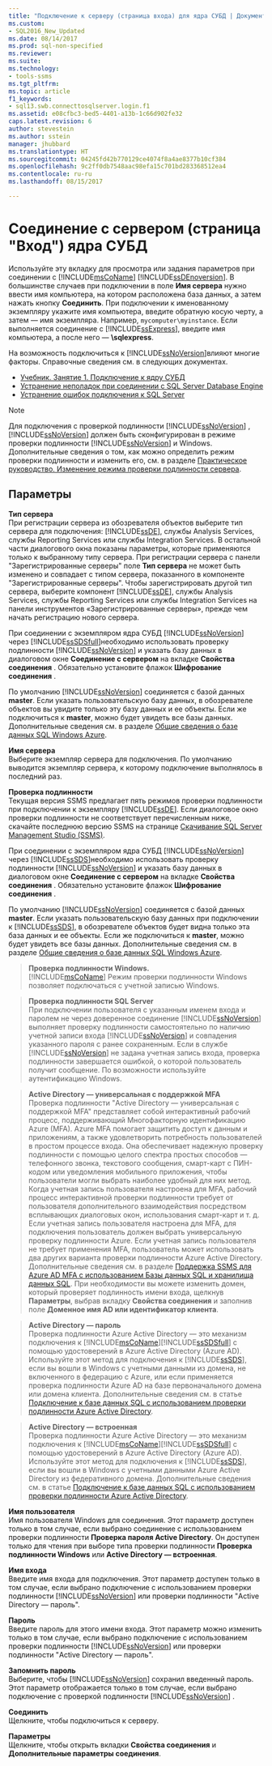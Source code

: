```yaml
---
title: "Подключение к серверу (страница входа) для ядра СУБД | Документация Майкрософт"
ms.custom:
- SQL2016_New_Updated
ms.date: 08/14/2017
ms.prod: sql-non-specified
ms.reviewer: 
ms.suite: 
ms.technology:
- tools-ssms
ms.tgt_pltfrm: 
ms.topic: article
f1_keywords:
- sql13.swb.connecttosqlserver.login.f1
ms.assetid: e08cfbc3-bed5-4401-a13b-1c66d902fe32
caps.latest.revision: 6
author: stevestein
ms.author: sstein
manager: jhubbard
ms.translationtype: HT
ms.sourcegitcommit: 04245fd42b770129ce4074f8a4ae8377b10cf384
ms.openlocfilehash: 9c2ff0db7548aac98efa15c701bd283368512ea4
ms.contentlocale: ru-ru
ms.lasthandoff: 08/15/2017

---
```

# <a name="connect-to-server-login-page-database-engine"></a>Соединение с сервером (страница "Вход") ядра СУБД
Используйте эту вкладку для просмотра или задания параметров при соединении с [!INCLUDE[msCoName](../../includes/msconame_md.md)] [!INCLUDE[ssDEnoversion](../../includes/ssdenoversion_md.md)]. В большинстве случаев при подключении в поле **Имя сервера** нужно ввести имя компьютера, на котором расположена база данных, а затем нажать кнопку **Соединить**. При подключении к именованному экземпляру укажите имя компьютера, введите обратную косую черту, а затем — имя экземпляра. Например, `mycomputer\myinstance`. Если выполняется соединение с [!INCLUDE[ssExpress](../../includes/ssexpress_md.md)], введите имя компьютера, а после него — **\sqlexpress**.  
  
На возможность подключиться к [!INCLUDE[ssNoVersion](../../includes/ssnoversion_md.md)]влияют многие факторы. Справочные сведения см. в следующих документах.  
- [Учебник. Занятие 1. Подключение к ядру СУБД](../../relational-databases/lesson-1-connecting-to-the-database-engine.md)  
- [Устранение неполадок при соединении с SQL Server Database Engine](../../database-engine/configure-windows/troubleshoot-connecting-to-the-sql-server-database-engine.md)  
- [Устранение ошибок подключения к SQL Server](https://support.microsoft.com/help/4009936/solving-connectivity-errors-to-sql-server)    
  
> [!NOTE]  
> Для подключения с проверкой подлинности [!INCLUDE[ssNoVersion](../../includes/ssnoversion_md.md)] , [!INCLUDE[ssNoVersion](../../includes/ssnoversion_md.md)] должен быть сконфигурирован в режиме проверки подлинности [!INCLUDE[ssNoVersion](../../includes/ssnoversion_md.md)] и Windows. Дополнительные сведения о том, как можно определить режим проверки подлинности и изменить его, см. в разделе [Практическое руководство. Изменение режима проверки подлинности сервера](http://msdn.microsoft.com/en-us/79babcf8-19fd-4495-b8eb-453dc575cac0).  
  
## <a name="options"></a>Параметры  
**Тип сервера**  
При регистрации сервера из обозревателя объектов выберите тип сервера для подключения: [!INCLUDE[ssDE](../../includes/ssde_md.md)], службы Analysis Services, службы Reporting Services или службы Integration Services. В остальной части диалогового окна показаны параметры, которые применяются только к выбранному типу сервера. При регистрации сервера c панели "Зарегистрированные серверы" поле **Тип сервера** не может быть изменено и совпадает с типом сервера, показанного в компоненте "Зарегистрированные серверы". Чтобы зарегистрировать другой тип сервера, выберите компонент [!INCLUDE[ssDE](../../includes/ssde_md.md)], службы Analysis Services, службы Reporting Services или службы Integration Services на панели инструментов «Зарегистрированные серверы», прежде чем начать регистрацию нового сервера.  
  
При соединении с экземпляром ядра СУБД [!INCLUDE[ssNoVersion](../../includes/ssnoversion_md.md)] через [!INCLUDE[ssSDSfull](../../includes/sssdsfull_md.md)]необходимо использовать проверку подлинности [!INCLUDE[ssNoVersion](../../includes/ssnoversion_md.md)] и указать базу данных в диалоговом окне **Соединение с сервером** на вкладке **Свойства соединения** . Обязательно установите флажок **Шифрование соединения** .  
  
По умолчанию [!INCLUDE[ssNoVersion](../../includes/ssnoversion_md.md)] соединяется с базой данных **master**. Если указать пользовательскую базу данных, в обозревателе объектов вы увидите только эту базу данных и ее объекты. Если же подключиться к **master**, можно будет увидеть все базы данных. Дополнительные сведения см. в разделе [Общие сведения о базе данных SQL Windows Azure](http://go.microsoft.com/fwlink/?LinkId=163948).  
  
**Имя сервера**  
Выберите экземпляр сервера для подключения. По умолчанию выводится экземпляр сервера, к которому подключение выполнялось в последний раз.  
  
**Проверка подлинности**  
Текущая версия SSMS предлагает пять режимов проверки подлинности при подключении к экземпляру [!INCLUDE[ssDE](../../includes/ssde_md.md)]. Если диалоговое окно проверки подлинности не соответствует перечисленным ниже, скачайте последнюю версию SSMS на странице [Скачивание SQL Server Management Studio (SSMS)](../download-sql-server-management-studio-ssms.md).     
  
При соединении с экземпляром ядра СУБД [!INCLUDE[ssNoVersion](../../includes/ssnoversion_md.md)] через [!INCLUDE[ssSDS](../../includes/sssds_md.md)]необходимо использовать проверку подлинности [!INCLUDE[ssNoVersion](../../includes/ssnoversion_md.md)] и указать базу данных в диалоговом окне **Соединение с сервером** на вкладке **Свойства соединения** . Обязательно установите флажок **Шифрование соединения** .  
  
По умолчанию [!INCLUDE[ssNoVersion](../../includes/ssnoversion_md.md)] соединяется с базой данных **master**. Если указать пользовательскую базу данных при подключении к [!INCLUDE[ssSDS](../../includes/sssds_md.md)], в обозревателе объектов будет видна только эта база данных и ее объекты. Если же подключиться к **master**, можно будет увидеть все базы данных. Дополнительные сведения см. в разделе [Общие сведения о базе данных SQL Windows Azure](http://go.microsoft.com/fwlink/?LinkId=163948).  
  
  > **Проверка подлинности Windows.**  
[!INCLUDE[msCoName](../../includes/msconame_md.md)] Режим проверки подлинности Windows позволяет подключаться с учетной записью Windows.  
  
  > **Проверка подлинности SQL Server**  
При подключении пользователя с указанным именем входа и паролем не через доверенное соединение [!INCLUDE[ssNoVersion](../../includes/ssnoversion_md.md)] выполняет проверку подлинности самостоятельно по наличию учетной записи входа [!INCLUDE[ssNoVersion](../../includes/ssnoversion_md.md)] и совпадения указанного пароля с ранее сохраненным. Если в службе [!INCLUDE[ssNoVersion](../../includes/ssnoversion_md.md)] не задана учетная запись входа, проверка подлинности завершается ошибкой, о которой пользователь получит сообщение. По возможности используйте аутентификацию Windows.  
  
  > **Active Directory — универсальная с поддержкой MFA**  
Проверка подлинности "Active Directory — универсальная с поддержкой MFA" представляет собой интерактивный рабочий процесс, поддерживающий Многофакторную идентификацию Azure (MFA). Azure MFA помогает защитить доступ к данным и приложениям, а также удовлетворить потребность пользователей в простом процессе входа. Она обеспечивает надежную проверку подлинности с помощью целого спектра простых способов — телефонного звонка, текстового сообщения, смарт-карт с ПИН-кодом или уведомления мобильного приложения, чтобы пользователи могли выбрать наиболее удобный для них метод. Когда учетная запись пользователя настроена для MFA, рабочий процесс интерактивной проверки подлинности требует от пользователя дополнительного взаимодействия посредством всплывающих диалоговых окон, использования смарт-карт и т. д. Если учетная запись пользователя настроена для MFA, для подключения пользователь должен выбрать универсальную проверку подлинности Azure. Если учетная запись пользователя не требует применения MFA, пользователь может использовать два других варианта проверки подлинности Azure Active Directory. Дополнительные сведения см. в разделе [Поддержка SSMS для Azure AD MFA с использованием Базы данных SQL и хранилища данных SQL](https://azure.microsoft.com/documentation/articles/sql-database-ssms-mfa-authentication/). При необходимости вы можете изменить домен, который проверяет подлинность имени входа, щелкнув **Параметры**, выбрав вкладку **Свойства соединения** и заполнив поле **Доменное имя AD или идентификатор клиента**.  

  > **Active Directory — пароль**  
Проверка подлинности Azure Active Directory — это механизм подключения к [!INCLUDE[msCoName](../../includes/msconame_md.md)][!INCLUDE[ssSDSfull](../../includes/sssdsfull_md.md)] с помощью удостоверений в Azure Active Directory (Azure AD).  Используйте этот метод для подключения к [!INCLUDE[ssSDS](../../includes/sssds_md.md)], если вы вошли в Windows с учетными данными из домена, не включенного в федерацию с Azure, или если применяется проверка подлинности Azure AD на базе первоначального домена или домена клиента. Дополнительные сведения см. в статье [Подключение к базе данных SQL с использованием проверки подлинности Azure Active Directory](https://azure.microsoft.com/documentation/articles/sql-database-aad-authentication/).  
  
  > **Active Directory — встроенная**  
Проверка подлинности Azure Active Directory — это механизм подключения к [!INCLUDE[msCoName](../../includes/msconame_md.md)][!INCLUDE[ssSDSfull](../../includes/sssdsfull_md.md)] с помощью удостоверений в Azure Active Directory (Azure AD). Используйте этот метод для подключения к [!INCLUDE[ssSDS](../../includes/sssds_md.md)], если вы вошли в Windows с учетными данными Azure Active Directory из федеративного домена. Дополнительные сведения см. в статье [Подключение к базе данных SQL с использованием проверки подлинности Azure Active Directory](https://azure.microsoft.com/documentation/articles/sql-database-aad-authentication/).  
  
**Имя пользователя**  
Имя пользователя Windows для соединения. Этот параметр доступен только в том случае, если выбрано соединение с использованием проверки подлинности **Проверка пароля Active Directory**. Он доступен только для чтения при выборе типа проверки подлинности **Проверка подлинности Windows** или **Active Directory — встроенная**.  
  
**Имя входа**  
Введите имя входа для подключения. Этот параметр доступен только в том случае, если выбрано подключение с использованием проверки подлинности [!INCLUDE[ssNoVersion](../../includes/ssnoversion_md.md)] или проверки подлинности "Active Directory — пароль".  
  
**Пароль**  
Введите пароль для этого имени входа. Этот параметр можно изменить только в том случае, если выбрано подключение с использованием проверки подлинности [!INCLUDE[ssNoVersion](../../includes/ssnoversion_md.md)] или проверки подлинности "Active Directory — пароль".  
  
**Запомнить пароль**  
Выберите, чтобы [!INCLUDE[ssNoVersion](../../includes/ssnoversion_md.md)] сохранил введенный пароль. Этот параметр отображается только в том случае, если выбрано подключение с проверкой подлинности [!INCLUDE[ssNoVersion](../../includes/ssnoversion_md.md)] .  
  
**Соединить**  
Щелкните, чтобы подключиться к серверу.  
  
**Параметры**  
Щелкните, чтобы открыть вкладки **Свойства соединения** и **Дополнительные параметры соединения**.  
   
  

